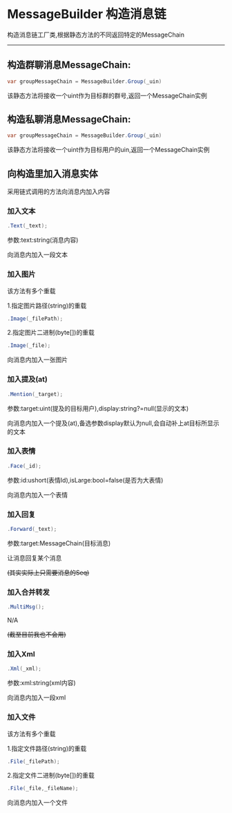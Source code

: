 

# MessageBuilder 构造消息链

构造消息链工厂类,根据静态方法的不同返回特定的MessageChain

------

## 构造群聊消息MessageChain:

```csharp
var groupMessageChain = MessageBuilder.Group(_uin)
```

该静态方法将接收一个uint作为目标群的群号,返回一个MessageChain实例

## 构造私聊消息MessageChain:

```csharp
var groupMessageChain = MessageBuilder.Group(_uin)
```

该静态方法将接收一个uint作为目标用户的uin,返回一个MessageChain实例

## 向构造里加入消息实体

采用链式调用的方法向消息内加入内容

### 加入文本

```csharp
.Text(_text);
```

参数\:text\:string(消息内容)

向消息内加入一段文本

### 加入图片

该方法有多个重载

1.指定图片路径(string)的重载

```csharp
.Image(_filePath);
```

2.指定图片二进制(byte[])的重载

```csharp
.Image(_file);
```

向消息内加入一张图片

### 加入提及(at)

```csharp
.Mention(_target);
```

参数\:target:uint(提及的目标用户),display:string?=null(显示的文本)

向消息内加入一个提及(at),备选参数display默认为null,会自动补上at目标所显示的文本

### 加入表情

```csharp
.Face(_id);
```

参数\:id\:ushort(表情Id),isLarge:bool=false(是否为大表情)

向消息内加入一个表情

### 加入回复

```csharp
.Forward(_text);
```

参数\:target\:MessageChain(目标消息)

让消息回复某个消息

~~(其实实际上只需要消息的Seq)~~

### 加入合并转发

```csharp
.MultiMsg();
```

N/A

~~(截至目前我也不会用)~~

### 加入Xml

```csharp
.Xml(_xml);
```

参数\:xml\:string(xml内容)

向消息内加入一段xml

### 加入文件

该方法有多个重载

1.指定文件路径(string)的重载

```csharp
.File(_filePath);
```

2.指定文件二进制(byte[])的重载

```csharp
.File(_file,_fileName);
```

向消息内加入一个文件
